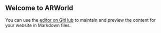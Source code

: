 ## Welcome to ARWorld

You can use the [editor on GitHub](https://github.com/womackj1/AEL/edit/master/README.md) to maintain and preview the content for your website in Markdown files.
